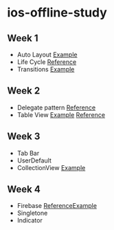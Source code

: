 # ios-offline-study
## Week 1
- Auto Layout [Example](week1/AutoLayout) 
- Life Cycle [Reference](https://hcn1519.github.io/articles/2017-09/ios_app_lifeCycle) 
- Transitions [Example](week1/Transition)
## Week 2
- Delegate pattern [Reference](https://www.notion.so/Delegate-Pattern-abec19f5483a4c718ecdec2e57878d3d)
- Table View [Example](week2/TableView) [Reference](https://www.notion.so/Table-View-c7a2469182634c7fa1914657a29fcb49)
## Week 3
- Tab Bar 
- UserDefault
- CollectionView [Example](week3/userdefault-and-collectionview)
## Week 4
- Firebase [Reference](https://www.notion.so/Firebase-7a08bd11e92c4cdf8ed68db7ca2c68df)[Example](week4/Firebase-autologin/)
- Singletone
- Indicator
